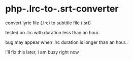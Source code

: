 # php-.lrc-to-.srt-converter

convert lyric file (.lrc) to subtitle file (.srt)

tested on .lrc with duration less than an hour.

bug may appear when .lrc duration is longer than an hour..

i'll fix this later, i am busy right now
